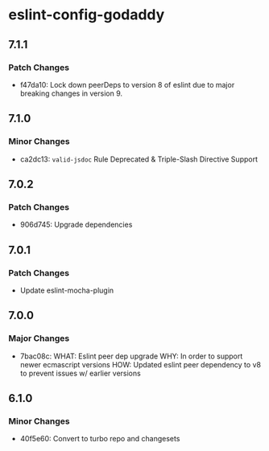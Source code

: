 # eslint-config-godaddy

## 7.1.1

### Patch Changes

- f47da10: Lock down peerDeps to version 8 of eslint due to major breaking changes in version 9.

## 7.1.0

### Minor Changes

- ca2dc13: `valid-jsdoc` Rule Deprecated & Triple-Slash Directive Support

## 7.0.2

### Patch Changes

- 906d745: Upgrade dependencies

## 7.0.1

### Patch Changes

- Update eslint-mocha-plugin

## 7.0.0

### Major Changes

- 7bac08c: WHAT: Eslint peer dep upgrade
  WHY: In order to support newer ecmascript versions
  HOW: Updated eslint peer dependency to v8 to prevent issues w/ earlier versions

## 6.1.0

### Minor Changes

- 40f5e60: Convert to turbo repo and changesets

